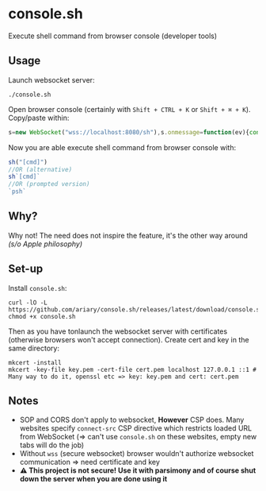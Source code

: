 # console.sh

Execute shell command from browser console (developer tools)

## Usage

Launch websocket server:
```shell
./console.sh
```

Open browser console (certainly with `Shift + CTRL + K` or `Shift + ⌘ + K`). Copy/paste within:
```javascript
s=new WebSocket("wss://localhost:8080/sh"),s.onmessage=function(ev){console.log(ev.data)};function sh(cmd){s.send(cmd)};function promptsh(){cmd=prompt();s.send(cmd)};Object.defineProperty(window, 'psh', { get: promptsh });
```


Now you are able execute shell command from browser console with:
```javascript
sh("[cmd]")
//OR (alternative)
sh`[cmd]`
//OR (prompted version)
`psh`
```

## Why?

Why not! The need does not inspire the feature, it's the other way around *(s/o Apple philosophy)*

## Set-up

Install `console.sh`:
```
curl -lO -L https://github.com/ariary/console.sh/releases/latest/download/console.sh
chmod +x console.sh
```

Then as you have tonlaunch the websocket server with certificates (otherwise browsers won't accept connection). Create cert and key in the same directory:
```shell
mkcert -install
mkcert -key-file key.pem -cert-file cert.pem localhost 127.0.0.1 ::1 # Many way to do it, openssl etc => key: key.pem and cert: cert.pem
```

## Notes
* SOP and CORS don't apply to websocket, **However** CSP does. Many websites specify `connect-src` CSP directive which restricts loaded URL from WebSocket (⇒ can't use `console.sh` on these websites, empty new tabs will do the job)
* Without `wss` (secure websocket) browser wouldn't authorize websocket communication ⇒ need certificate and key
* **⚠️ This project is not secure! Use it with parsimony and of course shut down the server when you are done using it**
